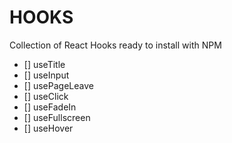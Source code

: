 # HOOKS

Collection of React Hooks ready to install with NPM


- [] useTitle
- [] useInput
- [] usePageLeave
- [] useClick
- [] useFadeIn
- [] useFullscreen
- [] useHover
